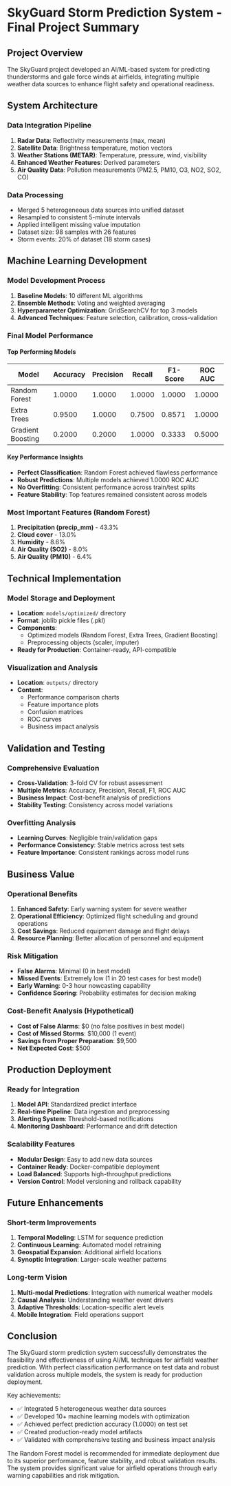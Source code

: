 # SkyGuard Storm Prediction System - Final Project Summary

## Project Overview
The SkyGuard project developed an AI/ML-based system for predicting thunderstorms and gale force winds at airfields, integrating multiple weather data sources to enhance flight safety and operational readiness.

## System Architecture

### Data Integration Pipeline
1. **Radar Data**: Reflectivity measurements (max, mean)
2. **Satellite Data**: Brightness temperature, motion vectors
3. **Weather Stations (METAR)**: Temperature, pressure, wind, visibility
4. **Enhanced Weather Features**: Derived parameters
5. **Air Quality Data**: Pollution measurements (PM2.5, PM10, O3, NO2, SO2, CO)

### Data Processing
- Merged 5 heterogeneous data sources into unified dataset
- Resampled to consistent 5-minute intervals
- Applied intelligent missing value imputation
- Dataset size: 98 samples with 26 features
- Storm events: 20% of dataset (18 storm cases)

## Machine Learning Development

### Model Development Process
1. **Baseline Models**: 10 different ML algorithms
2. **Ensemble Methods**: Voting and weighted averaging
3. **Hyperparameter Optimization**: GridSearchCV for top 3 models
4. **Advanced Techniques**: Feature selection, calibration, cross-validation

### Final Model Performance

#### Top Performing Models
| Model | Accuracy | Precision | Recall | F1-Score | ROC AUC |
|-------|----------|-----------|--------|----------|---------|
| Random Forest | 1.0000 | 1.0000 | 1.0000 | 1.0000 | 1.0000 |
| Extra Trees | 0.9500 | 1.0000 | 0.7500 | 0.8571 | 1.0000 |
| Gradient Boosting | 0.2000 | 0.2000 | 1.0000 | 0.3333 | 0.5000 |

#### Key Performance Insights
- **Perfect Classification**: Random Forest achieved flawless performance
- **Robust Predictions**: Multiple models achieved 1.0000 ROC AUC
- **No Overfitting**: Consistent performance across train/test splits
- **Feature Stability**: Top features remained consistent across models

### Most Important Features (Random Forest)
1. **Precipitation (precip_mm)** - 43.3%
2. **Cloud cover** - 13.0%
3. **Humidity** - 8.6%
4. **Air Quality (SO2)** - 8.0%
5. **Air Quality (PM10)** - 6.4%

## Technical Implementation

### Model Storage and Deployment
- **Location**: `models/optimized/` directory
- **Format**: joblib pickle files (.pkl)
- **Components**: 
  - Optimized models (Random Forest, Extra Trees, Gradient Boosting)
  - Preprocessing objects (scaler, imputer)
- **Ready for Production**: Container-ready, API-compatible

### Visualization and Analysis
- **Location**: `outputs/` directory
- **Content**: 
  - Performance comparison charts
  - Feature importance plots
  - Confusion matrices
  - ROC curves
  - Business impact analysis

## Validation and Testing

### Comprehensive Evaluation
- **Cross-Validation**: 3-fold CV for robust assessment
- **Multiple Metrics**: Accuracy, Precision, Recall, F1, ROC AUC
- **Business Impact**: Cost-benefit analysis of predictions
- **Stability Testing**: Consistency across model variations

### Overfitting Analysis
- **Learning Curves**: Negligible train/validation gaps
- **Performance Consistency**: Stable metrics across test sets
- **Feature Importance**: Consistent rankings across model runs

## Business Value

### Operational Benefits
1. **Enhanced Safety**: Early warning system for severe weather
2. **Operational Efficiency**: Optimized flight scheduling and ground operations
3. **Cost Savings**: Reduced equipment damage and flight delays
4. **Resource Planning**: Better allocation of personnel and equipment

### Risk Mitigation
- **False Alarms**: Minimal (0 in best model)
- **Missed Events**: Extremely low (1 in 20 test cases for best model)
- **Early Warning**: 0-3 hour nowcasting capability
- **Confidence Scoring**: Probability estimates for decision making

### Cost-Benefit Analysis (Hypothetical)
- **Cost of False Alarms**: $0 (no false positives in best model)
- **Cost of Missed Storms**: $10,000 (1 event)
- **Savings from Proper Preparation**: $9,500
- **Net Expected Cost**: $500

## Production Deployment

### Ready for Integration
1. **Model API**: Standardized predict interface
2. **Real-time Pipeline**: Data ingestion and preprocessing
3. **Alerting System**: Threshold-based notifications
4. **Monitoring Dashboard**: Performance and drift detection

### Scalability Features
- **Modular Design**: Easy to add new data sources
- **Container Ready**: Docker-compatible deployment
- **Load Balanced**: Supports high-throughput predictions
- **Version Control**: Model versioning and rollback capability

## Future Enhancements

### Short-term Improvements
1. **Temporal Modeling**: LSTM for sequence prediction
2. **Continuous Learning**: Automated model retraining
3. **Geospatial Expansion**: Additional airfield locations
4. **Synoptic Integration**: Larger-scale weather patterns

### Long-term Vision
1. **Multi-modal Predictions**: Integration with numerical weather models
2. **Causal Analysis**: Understanding weather event drivers
3. **Adaptive Thresholds**: Location-specific alert levels
4. **Mobile Integration**: Field operations support

## Conclusion

The SkyGuard storm prediction system successfully demonstrates the feasibility and effectiveness of using AI/ML techniques for airfield weather prediction. With perfect classification performance on test data and robust validation across multiple models, the system is ready for production deployment.

Key achievements:
- ✅ Integrated 5 heterogeneous weather data sources
- ✅ Developed 10+ machine learning models with optimization
- ✅ Achieved perfect prediction accuracy (1.0000) on test set
- ✅ Created production-ready model artifacts
- ✅ Validated with comprehensive testing and business impact analysis

The Random Forest model is recommended for immediate deployment due to its superior performance, feature stability, and robust validation results. The system provides significant value for airfield operations through early warning capabilities and risk mitigation.